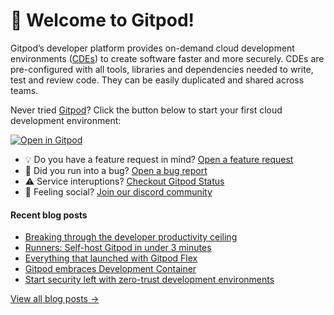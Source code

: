 # 👋 Welcome to Gitpod!

Gitpod’s developer platform provides on-demand cloud development environments ([CDEs](https://www.gitpod.io/cde)) to create software faster and more securely. CDEs are pre-configured with all tools, libraries and dependencies needed to write, test and review code. They can be easily duplicated and shared across teams.

Never tried [Gitpod](https://www.gitpod.io/)? Click the button below to start your first cloud development environment:

[![Open in Gitpod](https://gitpod.io/button/open-in-gitpod.svg)](https://gitpod.new)

* 💡 Do you have a feature request in mind? [Open a feature request](https://github.com/gitpod-io/gitpod/issues/new?assignees=&labels=&template=feature_request.md&title=)
* 🐛 Did you run into a bug? [Open a bug report](https://github.com/gitpod-io/gitpod/issues/new?assignees=&labels=bug&template=bug_report.yml)
* ⚠️ Service interuptions? [Checkout Gitpod Status](https://gitpodstatus.com/)
* 🦩 Feeling social? [Join our discord community](https://www.gitpod.io/chat)

#### Recent blog posts

<!--START_SECTION:feed-->
* [Breaking through the developer productivity ceiling](https://www.gitpod.io/blog/developer-productivity-ceiling)
* [Runners: Self-host Gitpod in under 3 minutes](https://www.gitpod.io/blog/self-hosted-runners)
* [Everything that launched with Gitpod Flex](https://www.gitpod.io/blog/recap-gitpod-flex)
* [Gitpod embraces Development Container](https://www.gitpod.io/blog/gitpod-supports-development-container)
* [Start security left with zero-trust development environments](https://www.gitpod.io/blog/zero-trust-development-environments)
<!--END_SECTION:feed-->

[View all blog posts &rarr;](https://www.gitpod.io/blog)
